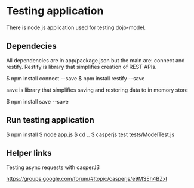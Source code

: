 # Testing application

There is node.js application used for testing dojo-model.

## Dependecies
All dependencies are in app/package.json but the main are: connect and restify.
Restify is library that simplifies creation of REST APIs.

  $ npm install connect --save
  $ npm install restify --save

save is library that simplifies saving and restoring data to in memory store

  $ npm install save --save

## Run testing application

  $ npm install
  $ node app.js
  $ cd ..
  $ casperjs test tests/ModelTest.js

## Helper links

Testing async requests with casperJS

https://groups.google.com/forum/#!topic/casperjs/e9MSEh4BZxI
